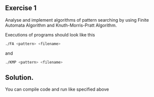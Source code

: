 ## Exercise 1
Analyse and implement algorithms of pattern searching by using Finite Automata Algorithm and Knuth-Morris-Pratt Algorithm.

Executions of programs should look like this
```bash
./FA <pattern> <filename>
```
and
```bash
./KMP <pattern> <filename>
```
## Solution.
You can compile code and run like specified above